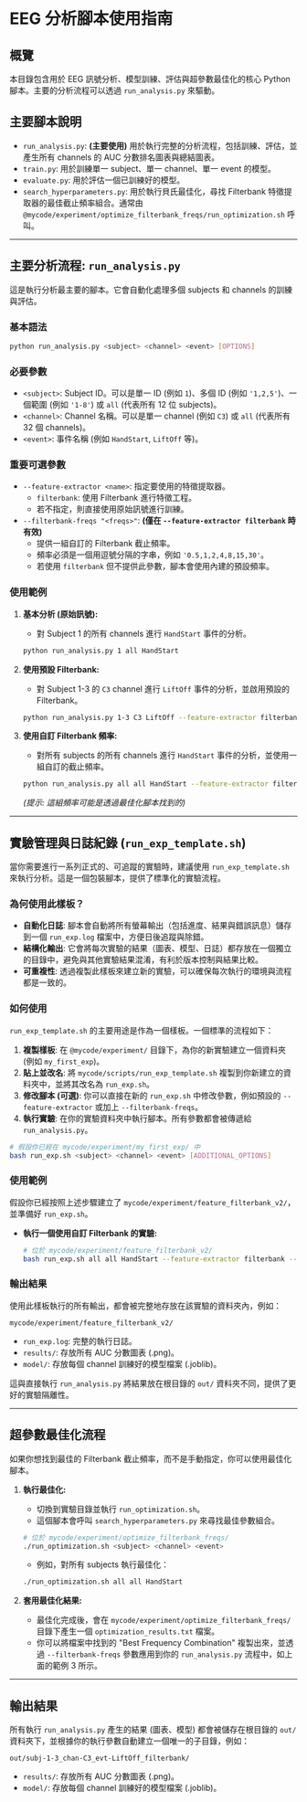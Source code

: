 # EEG 分析腳本使用指南

## 概覽

本目錄包含用於 EEG 訊號分析、模型訓練、評估與超參數最佳化的核心 Python 腳本。主要的分析流程可以透過 `run_analysis.py` 來驅動。

## 主要腳本說明

-   `run_analysis.py`: **(主要使用)** 用於執行完整的分析流程，包括訓練、評估，並產生所有 channels 的 AUC 分數排名圖表與總結圖表。
-   `train.py`: 用於訓練單一 subject、單一 channel、單一 event 的模型。
-   `evaluate.py`: 用於評估一個已訓練好的模型。
-   `search_hyperparameters.py`: 用於執行貝氏最佳化，尋找 Filterbank 特徵提取器的最佳截止頻率組合。通常由 `@mycode/experiment/optimize_filterbank_freqs/run_optimization.sh` 呼叫。

---

## 主要分析流程: `run_analysis.py`

這是執行分析最主要的腳本。它會自動化處理多個 subjects 和 channels 的訓練與評估。

### 基本語法

```bash
python run_analysis.py <subject> <channel> <event> [OPTIONS]
```

### 必要參數

-   `<subject>`: Subject ID。可以是單一 ID (例如 `1`)、多個 ID (例如 `'1,2,5'`)、一個範圍 (例如 `'1-8'`) 或 `all` (代表所有 12 位 subjects)。
-   `<channel>`: Channel 名稱。可以是單一 channel (例如 `C3`) 或 `all` (代表所有 32 個 channels)。
-   `<event>`: 事件名稱 (例如 `HandStart`, `LiftOff` 等)。

### 重要可選參數

-   `--feature-extractor <name>`: 指定要使用的特徵提取器。
    -   `filterbank`: 使用 Filterbank 進行特徵工程。
    -   若不指定，則直接使用原始訊號進行訓練。
-   `--filterbank-freqs "<freqs>"`: **(僅在 `--feature-extractor filterbank` 時有效)**
    -   提供一組自訂的 Filterbank 截止頻率。
    -   頻率必須是一個用逗號分隔的字串，例如 `'0.5,1,2,4,8,15,30'`。
    -   若使用 `filterbank` 但不提供此參數，腳本會使用內建的預設頻率。

### 使用範例

1.  **基本分析 (原始訊號):**
    -   對 Subject 1 的所有 channels 進行 `HandStart` 事件的分析。
    ```bash
    python run_analysis.py 1 all HandStart
    ```

2.  **使用預設 Filterbank:**
    -   對 Subject 1-3 的 `C3` channel 進行 `LiftOff` 事件的分析，並啟用預設的 Filterbank。
    ```bash
    python run_analysis.py 1-3 C3 LiftOff --feature-extractor filterbank
    ```

3.  **使用自訂 Filterbank 頻率:**
    -   對所有 subjects 的所有 channels 進行 `HandStart` 事件的分析，並使用一組自訂的截止頻率。
    ```bash
    python run_analysis.py all all HandStart --feature-extractor filterbank --filterbank-freqs "0.1,1,3,5,7,10,14,20,28,38"
    ```
    *(提示: 這組頻率可能是透過最佳化腳本找到的)*

---

## 實驗管理與日誌紀錄 (`run_exp_template.sh`)

當你需要進行一系列正式的、可追蹤的實驗時，建議使用 `run_exp_template.sh` 來執行分析。這是一個包裝腳本，提供了標準化的實驗流程。

### 為何使用此樣板？

-   **自動化日誌**: 腳本會自動將所有螢幕輸出（包括進度、結果與錯誤訊息）儲存到一個 `run_exp.log` 檔案中，方便日後追蹤與除錯。
-   **結構化輸出**: 它會將每次實驗的結果（圖表、模型、日誌）都存放在一個獨立的目錄中，避免與其他實驗結果混淆，有利於版本控制與結果比較。
-   **可重複性**: 透過複製此樣板來建立新的實驗，可以確保每次執行的環境與流程都是一致的。

### 如何使用

`run_exp_template.sh` 的主要用途是作為一個樣板。一個標準的流程如下：

1.  **複製樣板**: 在 `@mycode/experiment/` 目錄下，為你的新實驗建立一個資料夾 (例如 `my_first_exp`)。
2.  **貼上並改名**: 將 `mycode/scripts/run_exp_template.sh` 複製到你新建立的資料夾中，並將其改名為 `run_exp.sh`。
3.  **修改腳本 (可選)**: 你可以直接在新的 `run_exp.sh` 中修改參數，例如預設的 `--feature-extractor` 或加上 `--filterbank-freqs`。
4.  **執行實驗**: 在你的實驗資料夾中執行腳本。所有參數都會被傳遞給 `run_analysis.py`。

```bash
# 假設你已經在 mycode/experiment/my_first_exp/ 中
bash run_exp.sh <subject> <channel> <event> [ADDITIONAL_OPTIONS]
```

### 使用範例

假設你已經按照上述步驟建立了 `mycode/experiment/feature_filterbank_v2/`，並準備好 `run_exp.sh`。

-   **執行一個使用自訂 Filterbank 的實驗:**
    ```bash
    # 位於 mycode/experiment/feature_filterbank_v2/
    bash run_exp.sh all all HandStart --feature-extractor filterbank --filterbank-freqs "0.1,1,3,5,7,10,14,20,28,38"
    ```

### 輸出結果

使用此樣板執行的所有輸出，都會被完整地存放在該實驗的資料夾內，例如：

`mycode/experiment/feature_filterbank_v2/`
-   `run_exp.log`: 完整的執行日誌。
-   `results/`: 存放所有 AUC 分數圖表 (.png)。
-   `model/`: 存放每個 channel 訓練好的模型檔案 (.joblib)。

這與直接執行 `run_analysis.py` 將結果放在根目錄的 `out/` 資料夾不同，提供了更好的實驗隔離性。

---

## 超參數最佳化流程

如果你想找到最佳的 Filterbank 截止頻率，而不是手動指定，你可以使用最佳化腳本。

1.  **執行最佳化:**
    -   切換到實驗目錄並執行 `run_optimization.sh`。
    -   這個腳本會呼叫 `search_hyperparameters.py` 來尋找最佳參數組合。
    ```bash
    # 位於 mycode/experiment/optimize_filterbank_freqs/
    ./run_optimization.sh <subject> <channel> <event>
    ```
    -   例如，對所有 subjects 執行最佳化：
    ```bash
    ./run_optimization.sh all all HandStart
    ```

2.  **套用最佳化結果:**
    -   最佳化完成後，會在 `mycode/experiment/optimize_filterbank_freqs/` 目錄下產生一個 `optimization_results.txt` 檔案。
    -   你可以將檔案中找到的 "Best Frequency Combination" 複製出來，並透過 `--filterbank-freqs` 參數應用到你的 `run_analysis.py` 流程中，如上面的範例 3 所示。

---

## 輸出結果

所有執行 `run_analysis.py` 產生的結果 (圖表、模型) 都會被儲存在根目錄的 `out/` 資料夾下，並根據你的執行參數自動建立一個唯一的子目錄，例如：

`out/subj-1-3_chan-C3_evt-LiftOff_filterbank/`

-   `results/`: 存放所有 AUC 分數圖表 (.png)。
-   `model/`: 存放每個 channel 訓練好的模型檔案 (.joblib)。
